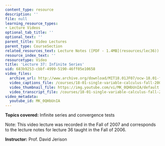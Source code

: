 ```yaml
---
content_type: resource
description: ''
file: null
learning_resource_types:
- Lecture Videos
optional_tab_title: ''
optional_text: ''
parent_title: Video Lectures
parent_type: CourseSection
related_resources_text: Lecture Notes ([PDF - 1.4MB](resources/lec36))
resource_index_text: ''
resourcetype: Video
title: 'Lecture 37: Infinite Series'
uid: 683b9253-cbbf-4999-5190-46ff05e10658
video_files:
  archive_url: http://www.archive.org/download/MIT18.01JF07/ocw-18.01-f07-lec37_300k.mp4
  video_captions_file: /courses/18-01-single-variable-calculus-fall-2006/2c136e35689a5843ba8da40f35127588_MK_0QHbUnIA.vtt
  video_thumbnail_file: https://img.youtube.com/vi/MK_0QHbUnIA/default.jpg
  video_transcript_file: /courses/18-01-single-variable-calculus-fall-2006/4c94bc71ca3950ce8909675e367d6a5c_MK_0QHbUnIA.pdf
video_metadata:
  youtube_id: MK_0QHbUnIA
---
```


**Topics covered:** Infinite series and convergence tests

Note: This video lecture was recorded in the Fall of 2007 and corresponds to the lecture notes for lecture 36 taught in the Fall of 2006.

**Instructor:** Prof. David Jerison